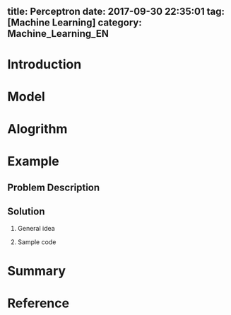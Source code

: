 title: Perceptron
date: 2017-09-30 22:35:01
tag: [Machine Learning]
category: Machine_Learning_EN
---

# Introduction
<!-- more -->

# Model

# Alogrithm

# Example
## Problem Description
## Solution
1. General idea

2. Sample code

# Summary


# Reference
